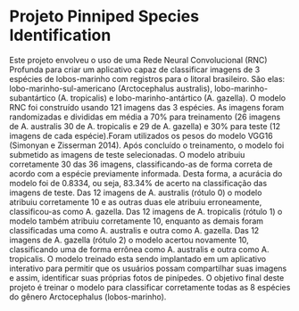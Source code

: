 # Projeto Pinniped Species Identification

Este projeto envolveu o uso de uma Rede Neural Convolucional (RNC) Profunda para criar um aplicativo capaz de classificar imagens de 3 espécies de lobos-marinho com registros para o litoral brasileiro.
São elas: lobo-marinho-sul-americano (Arctocephalus australis), lobo-marinho-subantártico (A. tropicalis) e lobo-marinho-antártico (A. gazella).
O modelo RNC foi construído usando 121 imagens das 3 espécies. As imagens foram randomizadas e divididas em média a 70% para treinamento (26 imagens de A. australis 30 de A. tropicalis e 29 de A. gazella) e 30% para teste (12 imagens de cada espécie).Foram utilizados os pesos do modelo VGG16 (Simonyan e Zisserman 2014).
Após concluído o treinamento, o modelo foi submetido as imagens de teste selecionadas. O modelo atribuiu corretamente 30 das 36 imagens, classificando-as de forma correta de acordo com a espécie previamente informada. Desta forma, a acurácia do modelo foi de 0.8334, ou seja, 83.34% de acerto na classificação das imagens de teste. 
Das 12 imagens de A. australis (rótulo 0) o modelo atribuiu corretamente 10 e as outras duas ele atribuiu erroneamente, classificou-as como A. gazella.
Das 12 imagens de A. tropicalis (rótulo 1) o modelo também atribuiu corretamente 10,  enquanto as demais foram classificadas uma como A. australis e outra como A. gazella. 
Das 12 imagens de A. gazella (rótulo 2) o modelo acertou novamente 10, classificando uma de forma errônea como A. australis e outra como A. tropicalis. 
O modelo treinado esta sendo implantado em um aplicativo interativo para permitir que os usuários possam compartilhar suas imagens e assim, identificar suas próprias fotos de pinípedes.
O objetivo final deste projeto é treinar o modelo para classificar corretamente todas as 8 espécies do gênero Arctocephalus (lobos-marinho).
